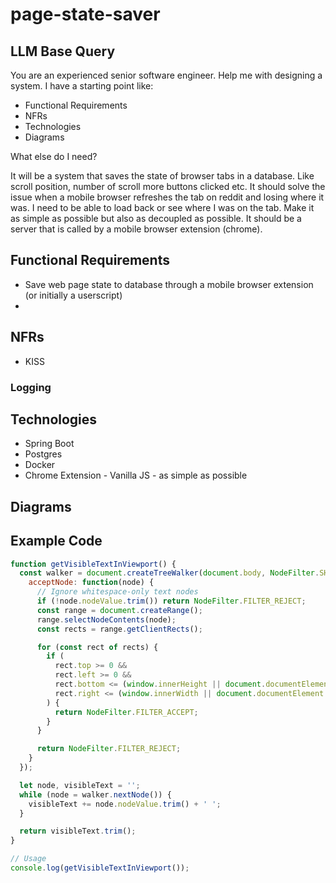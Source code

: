 # page-state-saver

## LLM Base Query

You are an experienced senior software engineer. Help me with designing a system. I have a starting point like:

- Functional Requirements
- NFRs
- Technologies
- Diagrams

What else do I need?

It will be a system that saves the state of browser tabs in a database. Like scroll position, number of scroll more buttons clicked etc. It should solve the issue when a mobile browser refreshes the tab on reddit and losing where it was. I need to be able to load back or see where I was on the tab. Make it as simple as possible but also as decoupled as possible. It should be a server that is called by a mobile browser extension (chrome). 

## Functional Requirements
- Save web page state to database through a mobile browser extension (or initially a userscript)
- 
## NFRs
- KISS
### Logging
## Technologies
- Spring Boot
- Postgres
- Docker
- Chrome Extension - Vanilla JS - as simple as possible
## Diagrams


## Example Code

```js
function getVisibleTextInViewport() {
  const walker = document.createTreeWalker(document.body, NodeFilter.SHOW_TEXT, {
    acceptNode: function(node) {
      // Ignore whitespace-only text nodes
      if (!node.nodeValue.trim()) return NodeFilter.FILTER_REJECT;
      const range = document.createRange();
      range.selectNodeContents(node);
      const rects = range.getClientRects();

      for (const rect of rects) {
        if (
          rect.top >= 0 &&
          rect.left >= 0 &&
          rect.bottom <= (window.innerHeight || document.documentElement.clientHeight) &&
          rect.right <= (window.innerWidth || document.documentElement.clientWidth)
        ) {
          return NodeFilter.FILTER_ACCEPT;
        }
      }

      return NodeFilter.FILTER_REJECT;
    }
  });

  let node, visibleText = '';
  while (node = walker.nextNode()) {
    visibleText += node.nodeValue.trim() + ' ';
  }

  return visibleText.trim();
}

// Usage
console.log(getVisibleTextInViewport());
```
